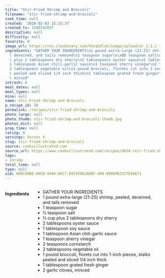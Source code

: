 ```yaml
---
title: "Stir-Fried Shrimp and Broccoli"
filename: "stir-fried-shrimp-and-broccoli"
cook_time: null
created: '2020-02-03 15:15:37'
created_ts: 1580742937
description: null
difficulty: null
favorite: 0
image_url: https://res.cloudinary.com/hksqkdlah/image/upload/ar_1:1,c_fill,dpr_2.0,f_auto,fl_lossy.progressive.strip_profile,g_faces:auto,q_auto:low,w_344/34906_sfs-shrimp-stir-fry-broccoli-6
ingredients: "GATHER YOUR INGREDIENTS\n1 pound extra-large (21-25) shrimp, peeled,\
  \ deveined, and tails removed\n1 teaspoon sugar\n\xBD teaspoon salt\n\u2153 cup\
  \ plus 2 tablespoons dry sherry\n2 tablespoons oyster sauce\n1 tablespoon soy sauce\n\
  1 tablespoon Asian chili-garlic sauce\n1 teaspoon sherry vinegar\n2 teaspoons cornstarch\n\
  2 tablespoons vegetable oil\n1 pound broccoli, florets cut into 1-inch pieces, stalks\
  \ peeled and sliced 1/4 inch thick\n1 tablespoon grated fresh ginger\n2 garlic cloves,\
  \ minced"
intrash: 0
meal_dates: null
meal_types: null
mine: null
name: Stir-Fried Shrimp and Broccoli
p_recipe_id: 28
permalink: /recipes/stir-fried-shrimp-and-broccoli
photo_large: null
photo_thumb: stir-fried-shrimp-and-broccoli-thumb.jpg
photos_dict: null
prep_time: null
rating: 0
servings: Serves 4
slug: stir-fried-shrimp-and-broccoli
source: cooksillustrated.com
source_url: https://www.cooksillustrated.com/recipes/9638-stir-fried-shrimp-and-broccoli?t=1580742726
tags:
- shrimp
total_time: null
type: null
uid: A98C94BE-66CB-4A40-A6C7-E0C5E061A6BF-408-00004D3327E46671
---
```

<div class="large-8 medium-7 columns" id="writeup">	</div><!-- #writeup -->
</div><!-- #row-one -->
<div class="row" id="row-two">	<div class="medium-4 small-5 columns" id="ingredients"><h4>Ingredients</h4><div class="box box-ingredients content"><ul>
<li>GATHER YOUR INGREDIENTS</li>
<li>1 pound extra-large (21-25) shrimp, peeled, deveined, and tails removed</li>
<li>1 teaspoon sugar</li>
<li>½ teaspoon salt</li>
<li>⅓ cup plus 2 tablespoons dry sherry</li>
<li>2 tablespoons oyster sauce</li>
<li>1 tablespoon soy sauce</li>
<li>1 tablespoon Asian chili-garlic sauce</li>
<li>1 teaspoon sherry vinegar</li>
<li>2 teaspoons cornstarch</li>
<li>2 tablespoons vegetable oil</li>
<li>1 pound broccoli, florets cut into 1-inch pieces, stalks peeled and sliced 1/4 inch thick</li>
<li>1 tablespoon grated fresh ginger</li>
<li>2 garlic cloves, minced</li>
</ul>
</div>	</div>	<div class="medium-6 small-7 columns" id="directions">	</div>